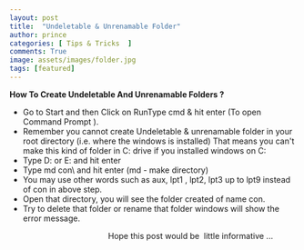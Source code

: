 ```yaml
---
layout: post
title:  "Undeletable & Unrenamable Folder"
author: prince
categories: [ Tips & Tricks  ]
comments: True
image: assets/images/folder.jpg
tags: [featured]
---
```


<!-- wp:paragraph -->
<p><strong>How To Create Undeletable And Unrenamable Folders ?</strong></p>
<!-- /wp:paragraph -->

<!-- wp:list -->
<ul><li>Go to Start and then Click on RunType&nbsp;cmd&nbsp;&amp; hit enter (To open Command Prompt ).</li><li>Remember you cannot create Undeletable &amp; unrenamable folder in your root directory (i.e. where the windows is installed) That means you can't make this kind of folder in C: drive if you installed windows on C:</li><li>Type D: or E: and hit enter</li><li>Type&nbsp;md con\&nbsp;and hit enter (md - make directory)</li><li>You may use other words such as&nbsp;aux, lpt1 , lpt2, lpt3 up to lpt9&nbsp;instead of con in above step.</li><li>Open that directory, you will see the folder created of name con.</li><li>Try to delete that folder or rename that folder windows will show the error message.</li></ul>
<!-- /wp:list -->

<!-- wp:paragraph -->
<p>&nbsp; &nbsp; &nbsp; &nbsp; &nbsp; &nbsp; &nbsp; &nbsp; &nbsp; &nbsp; &nbsp; &nbsp; &nbsp; &nbsp; &nbsp; &nbsp; &nbsp; &nbsp; &nbsp; &nbsp; &nbsp; &nbsp; Hope this post would be &nbsp;little informative ...</p>
<!-- /wp:paragraph -->
